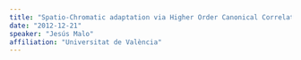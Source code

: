 ```yaml
---
title: "Spatio-Chromatic adaptation via Higher Order Canonical Correlation Analysis (HOCCA)"
date: "2012-12-21"
speaker: "Jesús Malo"
affiliation: "Universitat de València"
---
```


